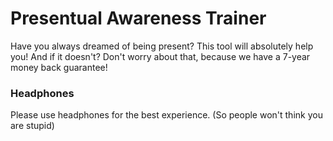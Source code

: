 # Presentual Awareness Trainer
Have you always dreamed of being present? This tool will absolutely help you!
And if it doesn't? Don't worry about that, because we have a 7-year money back guarantee!

### Headphones
Please use headphones for the best experience.
(So people won't think you are stupid)